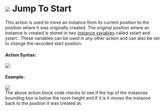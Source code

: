 #  ![](https://gms.magecorn.com/Manual/assets/Images/Scripting_Reference/Drag_And_Drop/Reference/Movement/i_Movement_Jump_To_Start.png) Jump To Start

This action is used to move an instance from its current position to the
position where it was originally created. The original position where an
instance is created is stored in two [instance
variables](../Instance/Get_Instance_Variable) called xstart and
ystart . These variables can be used in any other action and can also be
set to change the recorded start position.

#### Action Syntax:

  
![](https://gms.magecorn.com/Manual/assets/Images/Scripting_Reference/Drag_And_Drop/Reference/Movement/a_Movement_Jump_To_Start.png)  

#### Example:

  
![](https://gms.magecorn.com/Manual/assets/Images/Scripting_Reference/Drag_And_Drop/Reference/Movement/e_Movement_Jump_To_Start.png)  
The above action block code checks to see if the top of the instances
bounding box is below the room height and if it is it moves the instance
back to the position it was created at.
